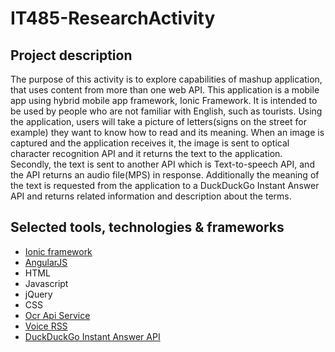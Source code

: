 # IT485-ResearchActivity

## Project description
The purpose of this activity is to explore capabilities of mashup application, that uses content from more than one web API. This application is a mobile app using hybrid mobile app framework, Ionic Framework. It is intended to be used by people who are not familiar with English, such as tourists. Using the application, users will take a picture of letters(signs on the street for example) they want to know how to read and its meaning.
When an image is captured and the application receives it, the image is sent to optical character recognition API and it returns the text to the application.
Secondly, the text is sent to another API which is Text-to-speech API, and the API returns an audio file(MPS) in response. Additionally the meaning of the text is requested from the application to a DuckDuckGo Instant Answer API and returns related information and description about the terms.

## Selected tools, technologies & frameworks
* [Ionic framework](http://ionicframework.com/)
* [AngularJS](https://angularjs.org/)
* HTML
* Javascript
* jQuery
* CSS
* [Ocr Api Service](http://ocrapiservice.com/)
* [Voice RSS](http://www.voicerss.org/)
* [DuckDuckGo Instant Answer API](https://duckduckgo.com/api)
